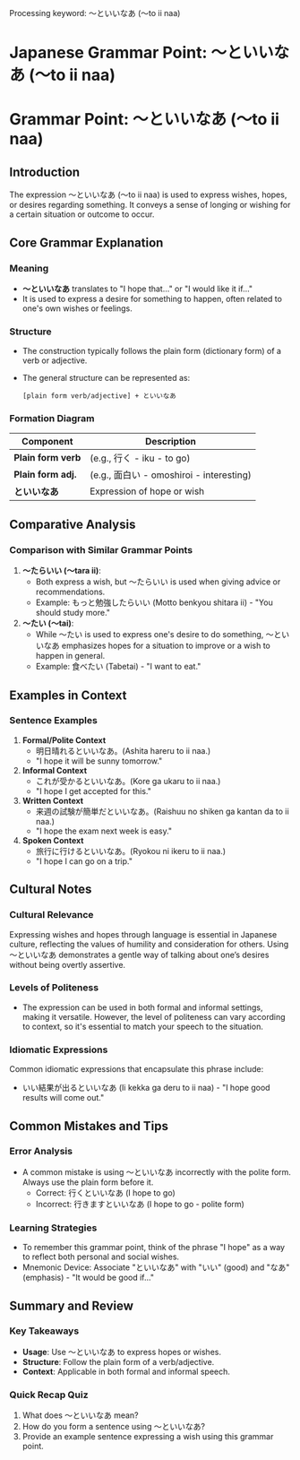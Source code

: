 Processing keyword: ～といいなあ (〜to ii naa)
# Japanese Grammar Point: ～といいなあ (〜to ii naa)
# Grammar Point: ～といいなあ (〜to ii naa)
## Introduction
The expression ～といいなあ (〜to ii naa) is used to express wishes, hopes, or desires regarding something. It conveys a sense of longing or wishing for a certain situation or outcome to occur.
## Core Grammar Explanation
### Meaning
- **～といいなあ** translates to "I hope that..." or "I would like it if..."
- It is used to express a desire for something to happen, often related to one's own wishes or feelings.
### Structure
- The construction typically follows the plain form (dictionary form) of a verb or adjective.
- The general structure can be represented as:
  
  ```
  [plain form verb/adjective] + といいなあ
  ```
### Formation Diagram
| Component           | Description                                         |
|---------------------|-----------------------------------------------------|
| **Plain form verb** | (e.g., 行く - iku - to go)                          |
| **Plain form adj.** | (e.g., 面白い - omoshiroi - interesting)            |
| **といいなあ**     | Expression of hope or wish                          |
## Comparative Analysis
### Comparison with Similar Grammar Points
1. **〜たらいい (〜tara ii)**: 
   - Both express a wish, but 〜たらいい is used when giving advice or recommendations. 
   - Example: もっと勉強したらいい (Motto benkyou shitara ii) - "You should study more."
2. **〜たい (〜tai)**: 
   - While 〜たい is used to express one's desire to do something, 〜といいなあ emphasizes hopes for a situation to improve or a wish to happen in general.
   - Example: 食べたい (Tabetai) - "I want to eat."
## Examples in Context
### Sentence Examples
1. **Formal/Polite Context**
   - 明日晴れるといいなあ。(Ashita hareru to ii naa.)
   - "I hope it will be sunny tomorrow."
2. **Informal Context**
   - これが受かるといいなあ。(Kore ga ukaru to ii naa.)
   - "I hope I get accepted for this."
3. **Written Context**
   - 来週の試験が簡単だといいなあ。(Raishuu no shiken ga kantan da to ii naa.)
   - "I hope the exam next week is easy."
4. **Spoken Context**
   - 旅行に行けるといいなあ。(Ryokou ni ikeru to ii naa.)
   - "I hope I can go on a trip."
## Cultural Notes
### Cultural Relevance
Expressing wishes and hopes through language is essential in Japanese culture, reflecting the values of humility and consideration for others. Using 〜といいなあ demonstrates a gentle way of talking about one’s desires without being overtly assertive.
### Levels of Politeness
- The expression can be used in both formal and informal settings, making it versatile. However, the level of politeness can vary according to context, so it's essential to match your speech to the situation.
### Idiomatic Expressions
Common idiomatic expressions that encapsulate this phrase include:
- いい結果が出るといいなあ (Ii kekka ga deru to ii naa) - "I hope good results will come out."
## Common Mistakes and Tips
### Error Analysis
- A common mistake is using 〜といいなあ incorrectly with the polite form. Always use the plain form before it.
  - Correct: 行くといいなあ (I hope to go)
  - Incorrect: 行きますといいなあ (I hope to go - polite form)
### Learning Strategies
- To remember this grammar point, think of the phrase "I hope" as a way to reflect both personal and social wishes.
- Mnemonic Device: Associate "といいなあ" with "いい" (good) and "なあ" (emphasis) - "It would be good if..."
## Summary and Review
### Key Takeaways
- **Usage**: Use ～といいなあ to express hopes or wishes.
- **Structure**: Follow the plain form of a verb/adjective.
- **Context**: Applicable in both formal and informal speech.
### Quick Recap Quiz
1. What does ～といいなあ mean?
2. How do you form a sentence using ～といいなあ?
3. Provide an example sentence expressing a wish using this grammar point.
